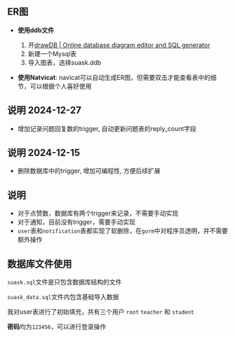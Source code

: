 ## ER图

* **使用ddb文件**

  1. 开[drawDB | Online database diagram editor and SQL generator](https://drawdb.vercel.app/)
  2. 新建一个Mysql表
  3. 导入图表，选择suask.ddb

* **使用Natvicat**: navicat可以自动生成ER图，但需要双击才能查看表中的细节，可以根据个人喜好使用

## 说明 2024-12-27
* 增加记录问题回复数的trigger, 自动更新问题表的reply_count字段

## 说明 2024-12-15
* 删除数据库中的trigger, 增加可编程性, 方便后续扩展

## 说明

* 对于点赞数，数据库有两个trigger来记录，不需要手动实现
* 对于通知，目前没有trigger，需要手动实现
* `user`表和`notification`表都实现了软删除，在`gorm`中对程序员透明，并不需要额外操作

## 数据库文件使用

`suask.sql`文件是只包含数据库结构的文件

`suask_data.sql`文件内包含基础导入数据

我对user表进行了初始填充，共有三个用户 `root` `teacher` 和 `student`

**密码**均为`123456`，可以进行登录操作